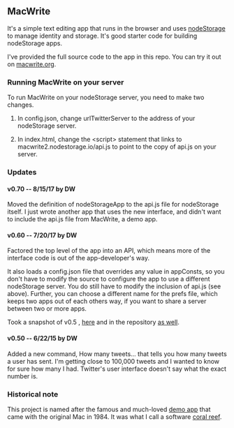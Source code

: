 ## MacWrite

It's a simple text editing app that runs in the browser and uses <a href="https://github.com/scripting/nodeStorage">nodeStorage</a> to manage identity and storage. It's good starter code for building nodeStorage apps.

I've provided the full source code to the app in this repo. You can try it out on <a href="http://macwrite.org/">macwrite.org</a>.

### Running MacWrite on your server

To run MacWrite on your nodeStorage server, you need to make two changes.

1. In config.json, change urlTwitterServer to the address of your nodeStorage server.

2. In index.html, change the &lt;script> statement that links to macwrite2.nodestorage.io/api.js to point to the copy of api.js on your server.

### Updates

#### v0.70 -- 8/15/17 by DW

Moved the definition of nodeStorageApp to the api.js file for nodeStorage itself. I just wrote another app that uses the new interface, and didn't want to include the api.js file from MacWrite, a demo app. 

#### v0.60 -- 7/20/17 by DW

Factored the top level of the app into an API, which means more of the interface code is out of the app-developer's way. 

It also loads a config.json file that overrides any value in appConsts, so you don't have to modify the source to configure the app to use a different nodeStorage server. You do still have to modify the inclusion of api.js (see above). Further, you can choose a different name for the prefs file, which keeps two apps out of each others way, if you want to share a server between two or more apps.

Took a snapshot of  v0.5 , <a href="http://macwrite.org/archive/v0.5/">here</a> and in the repository <a href="https://github.com/scripting/macwrite/tree/master/archive/v0.50">as well</a>. 

#### v0.50 -- 6/22/15 by DW

Added a new command, How many tweets... that tells you how many tweets a user has sent. I'm getting close to 100,000 tweets and I wanted to know for sure how many I had. Twitter's user interface doesn't say what the exact number is. 

### Historical note

This project is named after the famous and much-loved <a href="http://en.wikipedia.org/wiki/MacWrite">demo app</a> that came with the original Mac in 1984. It was what I call a software <a href="http://threads2.scripting.com/2013/january/whatAboutMacwriteAndMacpaint">coral reef</a>.

